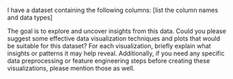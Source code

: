 <!-- Original FlashPaste name: Data Vis & Analysis Ideas -->
<!-- FlashPaste ID: 133 -->

I have a dataset containing the following columns: [list the column names and data types]

The goal is to explore and uncover insights from this data. Could you please suggest some effective data visualization techniques and plots that would be suitable for this dataset? For each visualization, briefly explain what insights or patterns it may help reveal. Additionally, if you need any specific data preprocessing or feature engineering steps before creating these visualizations, please mention those as well.